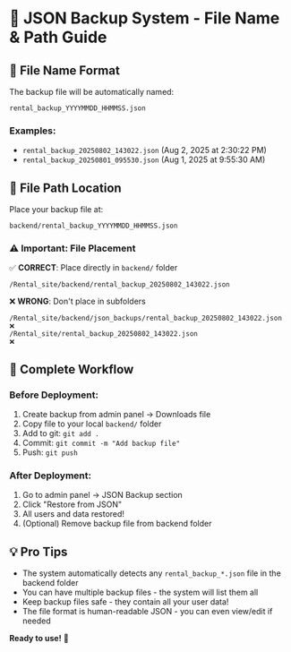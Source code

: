 # 📁 JSON Backup System - File Name & Path Guide

## 📝 File Name Format
The backup file will be automatically named:
```
rental_backup_YYYYMMDD_HHMMSS.json
```

### Examples:
- `rental_backup_20250802_143022.json` (Aug 2, 2025 at 2:30:22 PM)
- `rental_backup_20250801_095530.json` (Aug 1, 2025 at 9:55:30 AM)

## 📂 File Path Location
Place your backup file at:
```
backend/rental_backup_YYYYMMDD_HHMMSS.json
```

### ⚠️ Important: File Placement
✅ **CORRECT**: Place directly in `backend/` folder
```
/Rental_site/backend/rental_backup_20250802_143022.json
```

❌ **WRONG**: Don't place in subfolders
```
/Rental_site/backend/json_backups/rental_backup_20250802_143022.json  ❌
/Rental_site/rental_backup_20250802_143022.json                        ❌
```

## 🔄 Complete Workflow

### Before Deployment:
1. Create backup from admin panel → Downloads file
2. Copy file to your local `backend/` folder
3. Add to git: `git add .`
4. Commit: `git commit -m "Add backup file"`
5. Push: `git push`

### After Deployment:
1. Go to admin panel → JSON Backup section
2. Click "Restore from JSON"
3. All users and data restored!
4. (Optional) Remove backup file from backend folder

## 💡 Pro Tips
- The system automatically detects any `rental_backup_*.json` file in the backend folder
- You can have multiple backup files - the system will list them all
- Keep backup files safe - they contain all your user data!
- The file format is human-readable JSON - you can even view/edit if needed

**Ready to use!** 🚀
